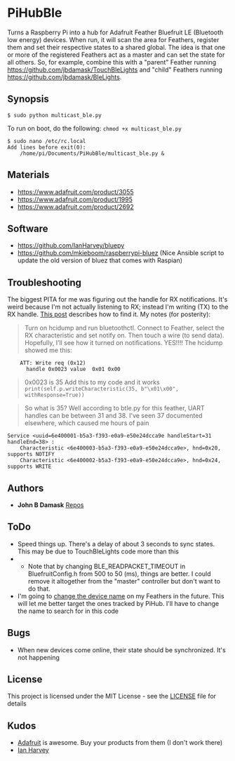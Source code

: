 # PiHubBle

Turns a Raspberry Pi into a hub for Adafruit Feather Bluefruit LE (Bluetooth low energy) devices. When run, it will scan the area for Feathers, register them and set their respective states to a shared global. The idea is that one or more of the registered Feathers act as a master and can set the state for all others. So, for example, combine this with a "parent" Feather running https://github.com/jbdamask/TouchBleLights and "child" Feathers running https://github.com/jbdamask/BleLights.

## Synopsis

```
$ sudo python multicast_ble.py
```
To run on boot, do the following:
```chmod +x multicast_ble.py ```
```
$ sudo nano /etc/rc.local
Add lines before exit(0):
	/home/pi/Documents/PiHubBle/multicast_ble.py &
```

## Materials

* https://www.adafruit.com/product/3055
* https://www.adafruit.com/product/1995
* https://www.adafruit.com/product/2692

## Software

* https://github.com/IanHarvey/bluepy
* https://github.com/mkieboom/raspberrypi-bluez (Nice Ansible script to update the old version of bluez that comes with Raspian)

## Troubleshooting

The biggest PITA for me was figuring out the handle for RX notifications. It's weird because I'm not actually listening to RX; instead I'm writing (TX) to the RX handle. [This post](https://github.com/IanHarvey/bluepy/issues/83) describes how to find it. My notes (for posterity):

> Turn on hcidump and run bluetoothctl. Connect to Feather, select the RX characteristic and set notify on. Then touch a wire (to send data). Hopefully, I’ll see how it turned on notifications.
> YES!!!!
> The hcidump showed me this:
```2017-07-29 14:29:03.106911 < ACL data: handle 64 flags 0x00 dlen 9
    ATT: Write req (0x12)
      handle 0x0023 value  0x01 0x00
```
> 0x0023 is 35
> Add this to my code and it works
```print(self.p.writeCharacteristic(35, b"\x01\x00", withResponse=True))```

> So what is 35? Well according to btle.py for this feather, UART handles can be between 31 and 38. I've seen 37 documented elsewhere, which caused me hours of pain
```
Service <uuid=6e400001-b5a3-f393-e0a9-e50e24dcca9e handleStart=31 handleEnd=38> :
    Characteristic <6e400003-b5a3-f393-e0a9-e50e24dcca9e>, hnd=0x20, supports NOTIFY
    Characteristic <6e400002-b5a3-f393-e0a9-e50e24dcca9e>, hnd=0x24, supports WRITE
```

## Authors

* **John B Damask** [Repos](https://github.com/jbdamask)


## ToDo

* Speed things up. There's a delay of about 3 seconds to sync states. This may be due to TouchBleLights code more than this
* * Note that by changing BLE_READPACKET_TIMEOUT in BluefruitConfig.h from 500 to 50 (ms), things are better. I could remove it altogether from the "master" controller but don't want to do that.
* I'm going to [change the device name](https://learn.adafruit.com/bluefruit-le-micro-atmega32u4-microcontroller-usb-bluetooth-le-in-one/ble-gap#at-plus-gapdevname) on my Feathers in the future. This will let me better target the ones tracked by PiHub. I'll have to change the name to search for in this code

## Bugs

* When new devices come online, their state should be synchronized. It's not happening

## License

This project is licensed under the MIT License - see the [LICENSE](LICENSE) file for details

## Kudos

* [Adafruit](http://www.adafruit.com) is awesome. Buy your products from them (I don't work there)
* [Ian Harvey](https://github.com/IanHarveyhttps://github.com/IanHarvey)
